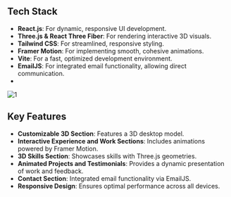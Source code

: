 ## Tech Stack
- **React.js**: For dynamic, responsive UI development.
- **Three.js & React Three Fiber**: For rendering interactive 3D visuals.
- **Tailwind CSS**: For streamlined, responsive styling.
- **Framer Motion**: For implementing smooth, cohesive animations.
- **Vite**: For a fast, optimized development environment.
- **EmailJS**: For integrated email functionality, allowing direct communication.
- 
![1](https://github.com/user-attachments/assets/cbcdf450-28e7-4e15-b072-ee6b9de293f6)

## Key Features
- **Customizable 3D Section**: Features a 3D desktop model.
- **Interactive Experience and Work Sections**: Includes animations powered by Framer Motion.
- **3D Skills Section**: Showcases skills with Three.js geometries.
- **Animated Projects and Testimonials**: Provides a dynamic presentation of work and feedback.
- **Contact Section**: Integrated email functionality via EmailJS.
- **Responsive Design**: Ensures optimal performance across all devices.
